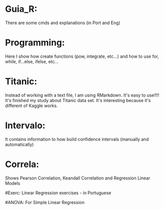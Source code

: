 # Guia_R:

There are some cmds and explanations (in Port and Eng)

# Programming:

Here I show how create functions (pow, integrate, etc...) and how to use for, while, if...else, ifelse, etc...

# Titanic:

Instead of working with a text file, I am using RMarkdown. It's easy to use!!!!
It's finished my study about Titanic data set. It's interesting because it's different of Kaggle works.

# Intervalo:

It contains information to how build confidence intervals (manually and automatically)

# Correla:

Shows Pearson Correlation, Keandall Correlation and Regression Linear Models

#Exerc:
Linear Regression exercises - in Portuguese

#ANOVA:
For Simple Linear Regression 